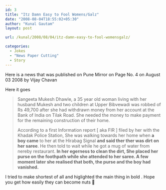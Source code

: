 ```yaml
---
id: 3
title: "Itz Damn Easy to Fool Womens/Galz"
date: "2008-08-04T18:55:02+05:30"
author: "Kunal Gautam"
layout: post

url: /kunal/2008/08/04/itz-damn-easy-to-fool-womensgalz/

categories:
  - Jokes
  - "News Paper Cutting"
  - Story
---
```


Here is a news that was published on Pune Mirror on Page No. 4 on August 03 2008 by Vijay Chavan

Here it goes

> Sangeeta Mukesh Dhawle, a 35 year old woman living with her husband Mukesh and two children at Upper Bibvewadi was robbed of Rs 49,700 after she had withdrawn money from her account at the Bank of India on Tilak Road. She needed the money to make payment for the remaining construction of their home.
>
> According to a first Information report \[ aka FIR \] filed by her with the Khadak Police Station, She was walking towards her home when **a boy came** to her at the Hirabag Signal **and said ther ther was dirt on her saree**. He then told to wait while he got a mug of water from nereby restaurant. **In her egerness to clean the dirt, She placed her purse on the foothpath while she attended to her saree. A few moment later she realised that both, the purse and the boy had vanished.**

I tried to make shortest of all and higlighted the main thing in bold . Hope you get how easily they can become nuts 🤣

